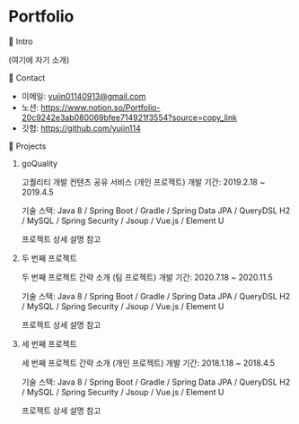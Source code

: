 # Portfolio


📌 Intro

(여기에 자기 소개)

📌 Contact

- 이메일: yujin01140913@gmail.com
- 노션: https://www.notion.so/Portfolio-20c9242e3ab080069bfee714921f3554?source=copy_link
- 깃헙: https://github.com/yujin114


📌 Projects
1. goQuality

    고퀄리티 개발 컨텐츠 공유 서비스 (개인 프로젝트)
    개발 기간: 2019.2.18 ~ 2019.4.5

    기술 스택:
    Java 8 / Spring Boot / Gradle / Spring Data JPA / QueryDSL
    H2 / MySQL / Spring Security / Jsoup / Vue.js / Element U

    프로젝트 상세 설명 참고

2. 두 번째 프로젝트

    두 번째 프로젝트 간략 소개 (팀 프로젝트)
    개발 기간: 2020.7.18 ~ 2020.11.5

    기술 스택:
    Java 8 / Spring Boot / Gradle / Spring Data JPA / QueryDSL
    H2 / MySQL / Spring Security / Jsoup / Vue.js / Element U

    프로젝트 상세 설명 참고

3. 세 번째 프로젝트

    세 번째 프로젝트 간략 소개 (개인 프로젝트)
    개발 기간: 2018.1.18 ~ 2018.4.5

    기술 스택:
    Java 8 / Spring Boot / Gradle / Spring Data JPA / QueryDSL
    H2 / MySQL / Spring Security / Jsoup / Vue.js / Element U

    프로젝트 상세 설명 참고
